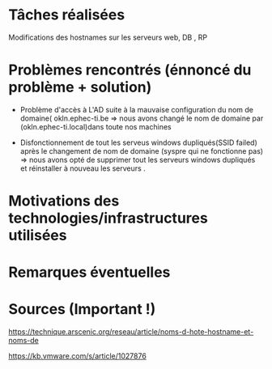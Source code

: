 # Tâches réalisées

Modifications des hostnames sur les serveurs  web, DB , RP


# Problèmes rencontrés (énnoncé du problème + solution)

- Problème d'accès à L'AD suite à la mauvaise configuration du nom de domaine( okln.ephec-ti.be => nous avons changé le nom de domaine  par (okln.ephec-ti.local)dans toute nos machines   

- Disfonctionnement de tout les serveus windows dupliqués(SSID failed) après le changement de nom de domaine (syspre qui ne fonctionne pas) =>  nous avons opté de supprimer tout les serveurs windows dupliqués et  réinstaller à nouveau les serveurs .
 

# Motivations des technologies/infrastructures utilisées

# Remarques éventuelles

# Sources (Important !)

https://technique.arscenic.org/reseau/article/noms-d-hote-hostname-et-noms-de

https://kb.vmware.com/s/article/1027876
